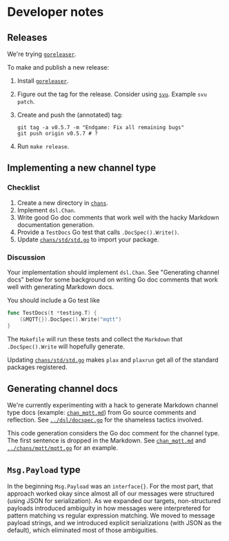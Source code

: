 # Developer notes

## Releases

We're trying [`goreleaser`](https://goreleaser.com/).

To make and publish a new release:

1. Install [`goreleaser`](https://goreleaser.com/).

1. Figure out the tag for the release.  Consider using
   [`svu`](https://github.com/caarlos0/svu). Example `svu patch`.

1. Create and push the (annotated) tag:

    ```Shell
	git tag -a v0.5.7 -m "Endgame: Fix all remaining bugs"
	git push origin v0.5.7 # ?
	```

1. Run `make release`.


## Implementing a new channel type

### Checklist

1. Create a new directory in [`chans`](../chans).
1. Implement `dsl.Chan`.
1. Write good Go doc comments that work well with the hacky Markdown
   documentation generation.
1. Provide a `TestDocs` Go test that calls `.DocSpec().Write()`.
1. Update [`chans/std/std.go`](../chans/std/std.go) to import your package.

### Discussion

Your implementation should implement `dsl.Chan`.  See "Generating
channel docs" below for some background on writing Go doc comments
that work well with generating Markdown docs.

You should include a Go test like

```Go
func TestDocs(t *testing.T) {
	(&MQTT{}).DocSpec().Write("mqtt")
}
```

The `Makefile` will run these tests and collect the `Markdown` that
`.DocSpec().Write` will hopefully generate.

Updating [`chans/std/std.go`](../chans/std/std.go) makes `plax` and
`plaxrun` get all of the standard packages registered.


## Generating channel docs

We're currently experimenting with a hack to generate Markdown channel
type docs (example: [`chan_mqtt.md`](chan_mqtt.md)) from Go source
comments and reflection.  See [`../dsl/docspec.go`](../dsl/docspec.go)
for the shameless tactics involved.

This code generation considers the Go doc comment for the channel
type.  The first sentence is dropped in the Markdown.  See
[`chan_mqtt.md`](chan_mqtt.md) and
[`../chans/mqtt/mqtt.go`](../chans/mqtt/mqtt.go) for an example.

## `Msg.Payload` type

In the beginning `Msg.Payload` was an `interface{}`.  For the most
part, that approach worked okay since almost all of our messages were
structured (using JSON for serialization).  As we expanded our
targets, non-structured payloads introduced ambiguity in how messages
were interpretered for pattern matching vs regular expression
matching.  We moved to message payload strings, and we introduced
explicit serializations (with JSON as the default), which eliminated
most of those ambiguities.

